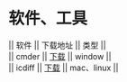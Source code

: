 软件、工具
====

|| 软件 || 下载地址 || 类型 ||  
|| cmder || [下载](http://bliker.github.io/cmder/) || window ||  
|| icdiff || [下载](http://www.jefftk.com/icdiff) || mac、linux ||  
